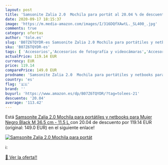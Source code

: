 ```yaml
---
layout: post
title: 'Samsonite Zalia 2.0  Mochila para portát al 20.04 % de descuento'
date: 2020-09-17 18:15:37
image: 'https://m.media-amazon.com/images/I/316DQfXAwtL._SL400_.jpg'
comments: true
category: ofertas
author: 'tole.es'
slug: 'B07Z6TQYDR-es Samsonite Zalia 2.0 Mochila para portátiles y netbooks...'
sku: 'B07Z6TQYDR-es'
tags: [ 'Accesorios','Accesorios de fotografía y videocámaras','Accesorios para portátiles y netbooks','Bolsas y fundas para cámaras compactas','Bolsas y fundas para cámaras digitales','Bolsas y fundas para cámaras,  videocámaras y prismáticos','Bolsas y fundas para portátiles y netbooks','Electrónica','Fotografía y videocámaras','Informática','Mochilas para portátiles y netbooks','mochila', ]
actualPrice: 119.14 EUR
currency: EUR
price: 119.14
comparePrice: 149.0 EUR
prodname: 'Samsonite Zalia 2.0  Mochila para portátiles y netbooks para Mujer  Negro  Black   M  36.5 cm - 11.5 L '
country: 'es'
flag: '🇪🇸'
brand: ''
buyurl: 'https://www.amazon.es/dp/B07Z6TQYDR/?tag=tolees-21'
descuento: '20.04'
average: '113.42'
---
```


Está [Samsonite Zalia 2.0  Mochila para portátiles y netbooks para Mujer  Negro  Black   M  36.5 cm - 11.5 L ](https://www.amazon.es/dp/B07Z6TQYDR/?tag=tolees-21) con 20.04 de descuento por 119.14 EUR (original: 149.0 EUR) en el siguiente enlace!

[![Samsonite Zalia 2.0  Mochila para portát](https://m.media-amazon.com/images/I/316DQfXAwtL._SL400_.jpg)](https://www.amazon.es/dp/B07Z6TQYDR/?tag=tolees-21)

ℹ️:


[🛒 Ver la oferta!!](https://www.amazon.es/dp/B07Z6TQYDR/?tag=tolees-21)
